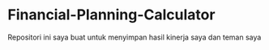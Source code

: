 # Financial-Planning-Calculator
Repositori ini saya buat untuk menyimpan hasil kinerja saya dan teman saya
